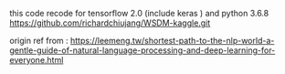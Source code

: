 this code recode for tensorflow 2.0 (include keras ) and python 3.6.8
https://github.com/richardchiujang/WSDM-kaggle.git

origin ref from :
https://leemeng.tw/shortest-path-to-the-nlp-world-a-gentle-guide-of-natural-language-processing-and-deep-learning-for-everyone.html
